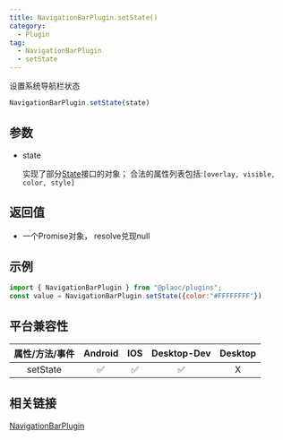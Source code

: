 ```yaml
---
title: NavigationBarPlugin.setState()
category:
  - Plugin
tag:
  - NavigationBarPlugin
  - setState 
---
```


设置系统导航栏状态

```js
NavigationBarPlugin.setState(state)
```

## 参数

  - state

    实现了部分[State](../../interface/state/index.md)接口的对象；
    合法的属性列表包括:`[overlay, visible, color, style]`

## 返回值

  - 一个Promise对象， resolve兑现null

## 示例
```js
import { NavigationBarPlugin } from "@plaoc/plugins";
const value = NavigationBarPlugin.setState({color:"#FFFFFFFF"})
```


## 平台兼容性

| 属性/方法/事件 | Android | IOS | Desktop-Dev | Desktop |
|:------------:|:-------:|:---:|:-----------:|:-------:|
| setState     | ✅       | ✅  | ✅          | X       |

## 相关链接

[NavigationBarPlugin](./index.md)


